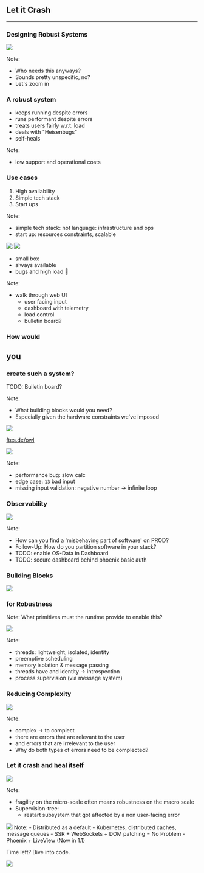 <!-- Use external markdown resource, separate slides by three newlines; vertical slides by two newlines -->
## Let it Crash
----
### Designing Robust Systems



<img src="img/robustness_air_quotes.jpg" class="r-stretch" />

Note:
- Who needs this anyways?
- Sounds pretty unspecific, no?
- Let's zoom in



### A robust system
- keeps running despite errors
- runs performant despite errors
- treats users fairly w.r.t. load
- deals with "Heisenbugs"
- self-heals

Note:
- low support and operational costs



### Use cases
1. High availability
2. Simple tech stack
3. Start ups

Note:
- simple tech stack: not language: infrastructure and ops
- start up: resources constraints, scalable



<img src="img/robustness-vs-dx.jpg" class="r-stretch" />



<img src="img/demo-time.jpg" class="r-stretch" />

- small box
- always available
- bugs and high load 🐞

Note:
- walk through web UI
  - user facing input
  - dashboard with telemetry
  - load control
  - bulletin board?



### How would
## you
### create such a system?

TODO: Bulletin board?

Note:
- What building blocks would you need?
- Especially given the hardware constraints we've imposed



<img src="img/qrcode.png" class="r-stretch" />

<a href="https://ftes.de/owl">ftes.de/owl</a>



<img src="img/sheldon-hunts-bugs.jpg" class="r-stretch" />

Note:
- performance bug: slow calc
- edge case: `13` bad input
- missing input validation: negative number -> infinite loop



### Observability
<img src="img/observability.jpg" class="r-stretch" />

Note:
- How can you find a 'misbehaving part of software' on PROD?
- Follow-Up: How do you partition software in your stack?
- TODO: enable OS-Data in Dashboard
- TODO: secure dashboard behind phoenix basic auth



### Building Blocks
<img src="img/legos.jpg" class="r-stretch" />

### for Robustness

Note:
What primitives must the runtime provide to enable this?



<img src="img/lego-plate-threads-meme.jpg" class="r-stretch" />

Note:
- threads: lightweight, isolated, identity
- preemptive scheduling
- memory isolation & message passing
- threads have and identity -> introspection
- process supervision (via message system)



### Reducing Complexity
<img src="img/complecting-code-paths-spiderman.jpg" class="r-stretch" />

Note:
- complex -> to complect
- there are errors that are relevant to the user
- and errors that are irrelevant to the user
- Why do both types of errors need to be complected?



### Let it crash and heal itself
<img src="img/just-restart-part-of-system.jpg" class="r-stretch" />

Note:
- fragility on the micro-scale often means robustness on the macro scale
- Supervision-tree:
  - restart subsystem that got affected by a non user-facing error



<img src="img/long-tail-of-benefits.jpg" class="r-stretch" />
Note:
- Distributed as a default
  - Kubernetes, distributed caches, message queues
- SSR + WebSockets + DOM patching = No Problem
  - Phoenix + LiveView (Now in 1.1)



Time left? Dive into code.


<img src="img/robustness-and-dx.jpg" class="r-stretch" />
